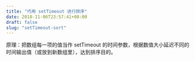 ```yaml
---
title: "巧用 setTimeout 进行排序"
date: 2018-11-06T23:57:41+08:00
draft: false
slug: "setTimeout-sort"
---
```


原理：把数组每一项的值当作 setTimeout 的时间参数，根据数值大小延迟不同的时间输出值（或放到新数组里），达到排序目的。
